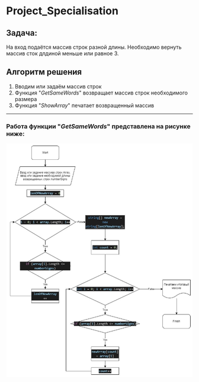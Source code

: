 # Project_Specialisation

## Задача: 
На вход подаётся массив строк разной длины. Необходимо вернуть массив сток длдиной меньше или равное 3.

## Алгоритм решения

1. Вводим или задаём массив строк
2. Функция "*GetSameWords*" возвращает массив строк необходимого размера
3. Функция "*ShowArray*" печатает возвращенный массив
*******
### Работа функции "*GetSameWords*" представлена на рисунке ниже: 
![картинка](/Диаграмма.jpg "Диаграмма")